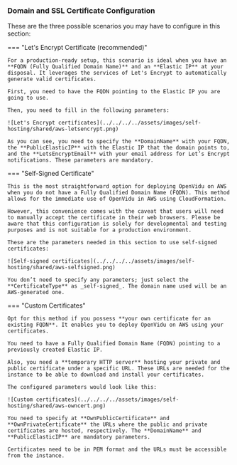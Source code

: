 ### Domain and SSL Certificate Configuration

These are the three possible scenarios you may have to configure in this section:


=== "Let's Encrypt Certificate (recommended)"

    For a production-ready setup, this scenario is ideal when you have an **FQDN (Fully Qualified Domain Name)** and an **Elastic IP** at your disposal. It leverages the services of Let's Encrypt to automatically generate valid certificates.

    First, you need to have the FQDN pointing to the Elastic IP you are going to use.

    Then, you need to fill in the following parameters:

    ![Let's Encrypt certificates](../../../../assets/images/self-hosting/shared/aws-letsencrypt.png)

    As you can see, you need to specify the **DomainName** with your FQDN, the **PublicElasticIP** with the Elastic IP that the domain points to, and the **LetsEncryptEmail** with your email address for Let’s Encrypt notifications. These parameters are mandatory.


=== "Self-Signed Certificate"

    This is the most straightforward option for deploying OpenVidu on AWS when you do not have a Fully Qualified Domain Name (FQDN). This method allows for the immediate use of OpenVidu in AWS using CloudFormation.

    However, this convenience comes with the caveat that users will need to manually accept the certificate in their web browsers. Please be aware that this configuration is solely for developmental and testing purposes and is not suitable for a production environment.

    These are the parameters needed in this section to use self-signed certificates:

    ![Self-signed certificates](../../../../assets/images/self-hosting/shared/aws-selfsigned.png)

    You don’t need to specify any parameters; just select the **CertificateType** as _self-signed_. The domain name used will be an AWS-generated one.

=== "Custom Certificates"

    Opt for this method if you possess **your own certificate for an existing FQDN**. It enables you to deploy OpenVidu on AWS using your certificates.

    You need to have a Fully Qualified Domain Name (FQDN) pointing to a previously created Elastic IP.

    Also, you need a **temporary HTTP server** hosting your private and public certificate under a specific URL. These URLs are needed for the instance to be able to download and install your certificates.

    The configured parameters would look like this:

    ![Custom certificates](../../../../assets/images/self-hosting/shared/aws-owncert.png)

    You need to specify at **OwnPublicCertificate** and **OwnPrivateCertificate** the URLs where the public and private certificates are hosted, respectively. The **DomainName** and **PublicElasticIP** are mandatory parameters.

    Certificates need to be in PEM format and the URLs must be accessible from the instance.
